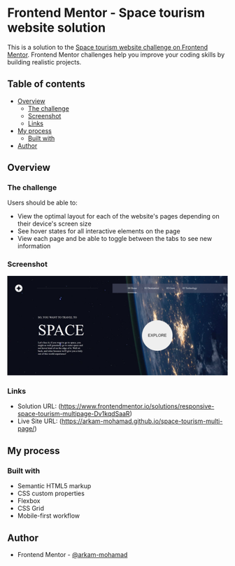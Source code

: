 # Frontend Mentor - Space tourism website solution

This is a solution to the [Space tourism website challenge on Frontend Mentor](https://www.frontendmentor.io/challenges/space-tourism-multipage-website-gRWj1URZ3). Frontend Mentor challenges help you improve your coding skills by building realistic projects. 

## Table of contents

- [Overview](#overview)
  - [The challenge](#the-challenge)
  - [Screenshot](#screenshot)
  - [Links](#links)
- [My process](#my-process)
  - [Built with](#built-with)
- [Author](#author)


## Overview

### The challenge

Users should be able to:

- View the optimal layout for each of the website's pages depending on their device's screen size
- See hover states for all interactive elements on the page
- View each page and be able to toggle between the tabs to see new information

### Screenshot

![](./assets/site_screenshot.png)

### Links

- Solution URL: (https://www.frontendmentor.io/solutions/responsive-space-tourism-multipage-Dv1kqdSaaR)
- Live Site URL: (https://arkam-mohamad.github.io/space-tourism-multi-page/)

## My process

### Built with

- Semantic HTML5 markup
- CSS custom properties
- Flexbox
- CSS Grid
- Mobile-first workflow

## Author

- Frontend Mentor - [@arkam-mohamad](https://www.frontendmentor.io/profile/arkam-mohamad)
